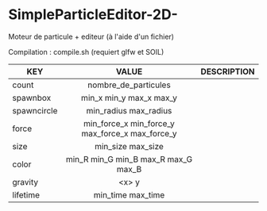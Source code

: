 # SimpleParticleEditor-2D-
Moteur de particule + editeur (à l'aide d'un fichier)

Compilation : compile.sh (requiert glfw et SOIL)


| KEY        | VALUE           | DESCRIPTION  |
| ------------- |:-------------:| -----:|
| count         | nombre_de_particules |  |
| spawnbox      | min_x min_y max_x max_y    |   |
| spawncircle   | min_radius max_radius       |     |
| force         | min_force_x min_force_y max_force_x max_force_y | |
| size          | min_size max_size | |
| color         | min_R min_G min_B max_R max_G max_B | |
| gravity       | \<x\> y | | 
| lifetime      | min_time max_time | |
 
 
 


